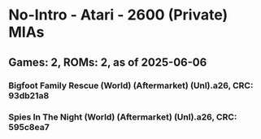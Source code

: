 # No-Intro - Atari - 2600 (Private) MIAs
## Games: 2, ROMs: 2, as of 2025-06-06

### Bigfoot Family Rescue (World) (Aftermarket) (Unl).a26, CRC: 93db21a8
### Spies In The Night (World) (Aftermarket) (Unl).a26, CRC: 595c8ea7
